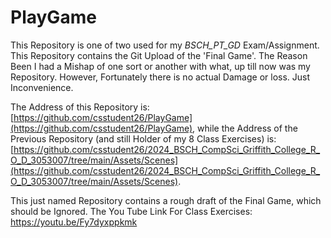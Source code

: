 # PlayGame
This Repository is one of two used for my _BSCH_PT_GD_ Exam/Assignment. This Repository contains the Git Upload of the 'Final Game'. The Reason Been I had a Mishap of one sort or another with what, up till now was my Repository. However, Fortunately there is no actual Damage or loss. Just Inconvenience. 

The Address of this Repository is: [https://github.com/csstudent26/PlayGame](https://github.com/csstudent26/PlayGame), while the Address of the Previous Repository (and still Holder of my 8 Class Exercises) is: [https://github.com/csstudent26/2024_BSCH_CompSci_Griffith_College_R_O_D_3053007/tree/main/Assets/Scenes](https://github.com/csstudent26/2024_BSCH_CompSci_Griffith_College_R_O_D_3053007/tree/main/Assets/Scenes). 

This just named Repository contains a rough draft of the Final Game, which should be Ignored.
The You Tube Link For Class Exercises: https://youtu.be/Fy7dyxppkmk
